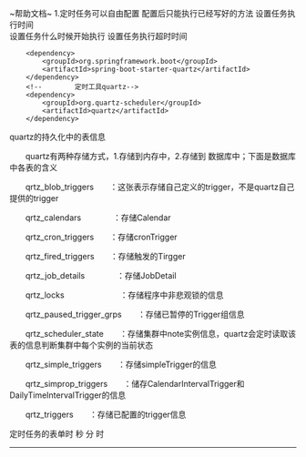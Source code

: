 ~帮助文档~
1.定时任务可以自由配置 
    配置后只能执行已经写好的方法 
    设置任务执行时间  
    设置任务什么时候开始执行
    设置任务执行超时时间
    
        <dependency>
            <groupId>org.springframework.boot</groupId>
            <artifactId>spring-boot-starter-quartz</artifactId>
        </dependency>
        <!--        定时工具quartz-->
        <dependency>
            <groupId>org.quartz-scheduler</groupId>
            <artifactId>quartz</artifactId>
        </dependency>

quartz的持久化中的表信息

　　quartz有两种存储方式，1.存储到内存中，2.存储到 数据库中；下面是数据库中各表的含义

　　qrtz_blob_triggers　　：这张表示存储自己定义的trigger，不是quartz自己提供的trigger

　　qrtz_calendars　　　　：存储Calendar

　　qrtz_cron_triggers　　：存储cronTrigger

　　qrtz_fired_triggers　　：存储触发的Tirgger

　　qrtz_job_details　　　　：存储JobDetail

　　qrtz_locks　　　　　　　：存储程序中非悲观锁的信息

　　qrtz_paused_trigger_grps　　：存储已暂停的Trigger组信息

　　qrtz_scheduler_state　　：存储集群中note实例信息，quartz会定时读取该表的信息判断集群中每个实例的当前状态 

　　qrtz_simple_triggers　　：存储simpleTrigger的信息

　　qrtz_simprop_triggers　　：储存CalendarIntervalTrigger和DailyTimeIntervalTrigger的信息

　　qrtz_triggers　　：存储已配置的trigger信息

定时任务的表单时
秒 分 时 
* * * * * *
